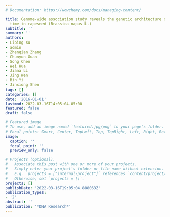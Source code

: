 ```yaml
---
# Documentation: https://wowchemy.com/docs/managing-content/

title: Genome-wide association study reveals the genetic architecture of flowering
  time in rapeseed (Brassica napus L.)
subtitle: ''
summary: ''
authors:
- Liping Xu
- admin
- Zhenqian Zhang
- Chunyun Guan
- Song Chen
- Wei Hua
- Jiana Li
- Jing Wen
- Bin Yi
- Jinxiong Shen
tags: []
categories: []
date: '2016-01-01'
lastmod: 2022-03-16T14:05:04-05:00
featured: false
draft: false

# Featured image
# To use, add an image named `featured.jpg/png` to your page's folder.
# Focal points: Smart, Center, TopLeft, Top, TopRight, Left, Right, BottomLeft, Bottom, BottomRight.
image:
  caption: ''
  focal_point: ''
  preview_only: false

# Projects (optional).
#   Associate this post with one or more of your projects.
#   Simply enter your project's folder or file name without extension.
#   E.g. `projects = ["internal-project"]` references `content/project/deep-learning/index.md`.
#   Otherwise, set `projects = []`.
projects: []
publishDate: '2022-03-16T19:05:04.888063Z'
publication_types:
- '2'
abstract: ''
publication: '*DNA Research*'
---
```

